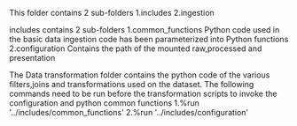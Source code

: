 This folder contains 2 sub-folders 1.includes 2.ingestion

includes contains 2 sub-folders 1.common_functions Python code used in the basic data ingestion code has been parameterized into Python functions 2.configuration Contains the path of the mounted raw,processed and presentation

The Data transformation folder contains the python code of the various filters,joins and transformations used on the dataset.
 The following commands need to be run before the transformation scripts to invoke the configuration and python common functions 1.%run '../includes/common_functions' 2.%run '../includes/configuration'
